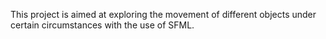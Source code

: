 This project is aimed at exploring the movement of different objects under certain circumstances with the use of SFML.
